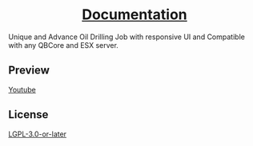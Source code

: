 
 <h1 align="center">
        <a href="https://docs.dolajiscripts.com/resources/ds-drilling">Documentation</a>
  </h1>
    
Unique and Advance Oil Drilling Job with responsive UI and Compatible with any QBCore and ESX server.

## Preview
<p >
        <a href="https://youtu.be/nihdezKcZgI">Youtube</a>
    </p>

## License
<p >
        <a href="https://www.gnu.org/licenses/lgpl-3.0.en.html">LGPL-3.0-or-later</a>
    </p>
